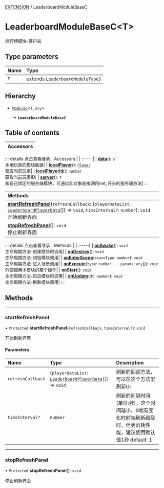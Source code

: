 [EXTENSION](../groups/Extension.EXTENSION.md) / LeaderboardModuleBaseC

# LeaderboardModuleBaseC<T\> <Badge type="tip" text="Class" /> <Score text="LeaderboardModuleBaseC<T\>" />

排行榜模块-客户端

## Type parameters

| Name | Type |
| :------ | :------ |
| `T` | extends [`LeaderboardModuleTypeS`](../modules/Extension.mwext.md#leaderboardmoduletypes) |

## Hierarchy

- [`ModuleC`](mwext.ModuleC.md)<`T`, `any`\>

  ↳ **`LeaderboardModuleBaseC`**

## Table of contents

| Accessors |
| :-----|


::: details 点击查看继承
| Accessors |
| :-----|
| **[data](mwext.ModuleC.md#data)**(): `S` <br> 本地玩家的模块数据|
| **[localPlayer](mwext.ModuleC.md#localplayer)**(): [`Player`](mw.Player.md) <br> 获取当前玩家|
| **[localPlayerId](mwext.ModuleC.md#localplayerid)**(): `number` <br> 获取当前玩家ID|
| **[server](mwext.ModuleC.md#server)**(): `T` <br> 和自己绑定的服务端模块，可通过此对象直接调用net_开头的服务端方法|
:::


| Methods |
| :-----|
| **[startRefreshPanel](mwext.LeaderboardModuleBaseC.md#startrefreshpanel)**(`refreshCallback`: (`playerDataList`: [`LeaderboardPlayerData`](../modules/Extension.mwext.md#leaderboardplayerdata)[]) => `void`, `timeInterval?`: `number`): `void` <br> 开始刷新界面|
| **[stopRefreshPanel](mwext.LeaderboardModuleBaseC.md#stoprefreshpanel)**(): `void` <br> 停止刷新界面|


::: details 点击查看继承
| Methods |
| :-----|
| **[onAwake](mwext.ModuleC.md#onawake)**(): `void` <br> 生命周期方法-创建模块时调用|
| **[onDestroy](mwext.ModuleC.md#ondestroy)**(): `void` <br> 生命周期方法-销毁模块调用|
| **[onEnterScene](mwext.ModuleC.md#onenterscene)**(`sceneType`: `number`): `void` <br> 生命周期方法-进入场景调用|
| **[onExecute](mwext.ModuleC.md#onexecute)**(`type`: `number`, `...params`: `any`[]): `void` <br> 外部调用本模块的某个操作|
| **[onStart](mwext.ModuleC.md#onstart)**(): `void` <br> 生命周期方法-启动模块时调用|
| **[onUpdate](mwext.ModuleC.md#onupdate)**(`dt`: `number`): `void` <br> 生命周期方法-刷新模块调用|
:::


## Methods
___

### startRefreshPanel <Score text="startRefreshPanel" /> 

• `Protected` **startRefreshPanel**(`refreshCallback`, `timeInterval?`): `void` <Badge type="tip" text="client" />

开始刷新界面


#### Parameters

| Name | Type | Description |
| :------ | :------ | :------ |
| `refreshCallback` | (`playerDataList`: [`LeaderboardPlayerData`](../modules/Extension.mwext.md#leaderboardplayerdata)[]) => `void` |  刷新的回调方法，可以在这个方法里刷新UI |
| `timeInterval?` | `number` |  刷新的间隔时间(单位:秒)，这个时间越小，S端有变化时前端刷新越及时，但更消耗性能，建议使用默认值1秒 default: 1 |


___

### stopRefreshPanel <Score text="stopRefreshPanel" /> 

• `Protected` **stopRefreshPanel**(): `void` <Badge type="tip" text="client" />

停止刷新界面


